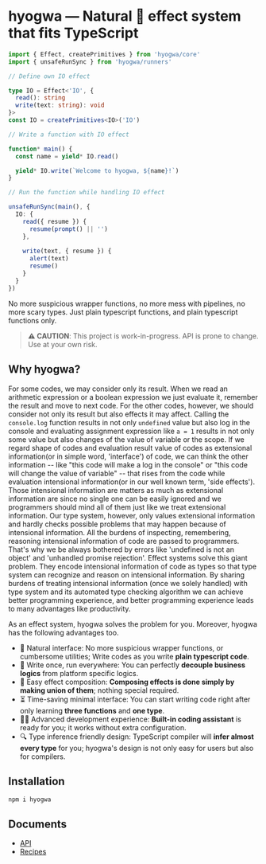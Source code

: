 # hyogwa — Natural 🌿 effect system that fits TypeScript

```typescript
import { Effect, createPrimitives } from 'hyogwa/core'
import { unsafeRunSync } from 'hyogwa/runners'

// Define own IO effect

type IO = Effect<'IO', {
  read(): string
  write(text: string): void
}>
const IO = createPrimitives<IO>('IO')

// Write a function with IO effect

function* main() {
  const name = yield* IO.read()

  yield* IO.write(`Welcome to hyogwa, ${name}!`)
}

// Run the function while handling IO effect

unsafeRunSync(main(), {
  IO: {
    read({ resume }) {
      resume(prompt() || '')
    },
    
    write(text, { resume }) {
      alert(text)
      resume()
    }
  }
})
```

No more suspicious wrapper functions, no more mess with pipelines, no more scary types. 
Just plain typescript functions, and plain typescript functions only.

> **⚠️ CAUTION**: This project is work-in-progress. API is prone to change. Use at your own risk.

## Why hyogwa?

For some codes, we may consider only its result.
When we read an arithmetic expression or a boolean expression we just evaluate it, remember the result and move to next code.
For the other codes, however, we should consider not only its result but also effects it may affect. 
Calling the `console.log` function results in not only `undefined` value but also log in the console and 
evaluating assignment expression like `a = 1` results in not only some value but also changes of the value of variable 
or the scope. If we regard shape of codes and evaluation result value of codes as extensional information(or in simple word, 'interface') of code,
we can think the other information -- like "this code will make a log in the console" or "this code will change the value of variable" -- that rises from the code while evaluation
intensional information(or in our well known term, 'side effects'). Those intensional information are matters as much as extensional information are since
no single one can be easily ignored and we programmers should mind all of them just like we treat extensional information. 
Our type system, however, only values extensional information and hardly checks possible problems that may happen because of intensional information.
All the burdens of inspecting, remembering, reasoning intensional information of code are passed to programmers.
That's why we be always bothered by errors like 'undefined is not an object' and 'unhandled promise rejection'.
Effect systems solve this giant problem. They encode intensional information of code as types so that type system can recognize and reason on intensional information.
By sharing burdens of treating intensional information (once we solely handled) with type system and its automated type checking algorithm 
we can achieve better programming experience, and better programming experience leads to many advantages like productivity.

As an effect system, hyogwa solves the problem for you. Moreover, hyogwa has the following advantages too.

- 🌿 Natural interface: No more suspicious wrapper functions, or cumbersome utilities; Write codes as you write **plain typescript code**.
- 🏃 Write once, run everywhere: You can perfectly **decouple business logics** from platform specific logics.
- 🙌 Easy effect composition: **Composing effects is done simply by making union of them**; nothing special required.
- ⏳ Time-saving minimal interface: You can start writing code right after only learning **three functions** and **one type**.
- 🧑‍💻 Advanced development experience: **Built-in coding assistant** is ready for you; it works without extra configuration.
- 🔍 Type inference friendly design: TypeScript compiler will **infer almost every type** for you; hyogwa's design is not only easy for users but also for compilers.

## Installation

```shell
npm i hyogwa
```

## Documents

- [API](./docs/api)
- [Recipes](./docs/recipes)
